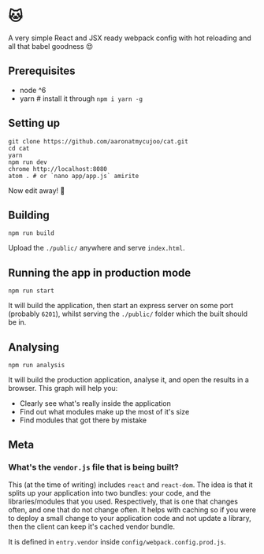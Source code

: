 # 🐱

A very simple React and JSX ready webpack config with hot reloading and all that babel goodness 😍

## Prerequisites

- node ^6
- yarn # install it through `npm i yarn -g`

## Setting up

```
git clone https://github.com/aaronatmycujoo/cat.git
cd cat
yarn
npm run dev
chrome http://localhost:8080
atom . # or `nano app/app.js` amirite
```

Now edit away! 🎉

## Building

```
npm run build
```

Upload the `./public/` anywhere and serve `index.html`.

## Running the app in production mode

```
npm run start
```

It will build the application, then start an express server on some port (probably `6201`), whilst serving the `./public/` folder which the built should be in.

## Analysing

`npm run analysis`

It will build the production application, analyse it, and open the results in a browser. This graph will help you:

- Clearly see what's really inside the application
- Find out what modules make up the most of it's size
- Find modules that got there by mistake

## Meta

### What's the `vendor.js` file that is being built?

This (at the time of writing) includes `react` and `react-dom`. The idea is that it splits up your application into two bundles: your code, and the libraries/modules that you used. Respectively, that is one that changes often, and one that do not change often. It helps with caching so if you were to deploy a small change to your application code and not update a library, then the client can keep it's cached vendor bundle.

It is defined in `entry.vendor` inside `config/webpack.config.prod.js`.
